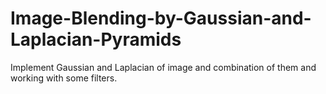 # Image-Blending-by-Gaussian-and-Laplacian-Pyramids
Implement Gaussian and Laplacian of image and combination of them and working with some filters.
